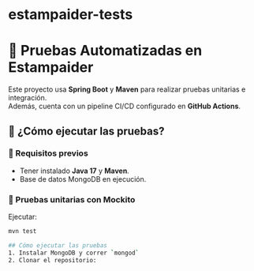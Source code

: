 # estampaider-tests
# 📌 Pruebas Automatizadas en Estampaider

Este proyecto usa **Spring Boot** y **Maven** para realizar pruebas unitarias e integración.  
Además, cuenta con un pipeline CI/CD configurado en **GitHub Actions**.

## 🚀 ¿Cómo ejecutar las pruebas?

### 🔹 Requisitos previos
- Tener instalado **Java 17** y **Maven**.
- Base de datos MongoDB en ejecución.

### 🔹 Pruebas unitarias con Mockito
Ejecutar:
```sh
mvn test

## Cómo ejecutar las pruebas
1. Instalar MongoDB y correr `mongod`
2. Clonar el repositorio:
